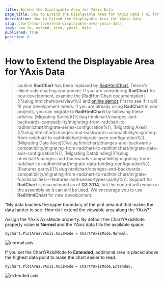 ```yaml
---
title: Extend the Displayable Area for YAxis Data
page_title: How to Extend the Displayable Area for YAxis Data | UI for ASP.NET AJAX Documentation
description: How to Extend the Displayable Area for YAxis Data
slug: chart/how-to/extend-displayable-area-yaxis-data
tags: how to, extend, area, yaxis, data
published: True
position: 0
---
```


# How to Extend the Displayable Area for YAxis Data

>caution  **RadChart** has been replaced by [RadHtmlChart](https://www.telerik.com/products/aspnet-ajax/html-chart.aspx), Telerik's client-side charting component. If you are considering **RadChart** for new development, examine the [RadHtmlChart documentation]({%slug htmlchart/overview%}) and [online demos](https://demos.telerik.com/aspnet-ajax/htmlchart/examples/overview/defaultcs.aspx) first to see if it will fit your development needs. If you are already using **RadChart** in your projects, you can migrate to **RadHtmlChart** by following these articles: [Migrating Series]({%slug htmlchart/changes-and-backwards-compatibility/migrating-from-radchart-to-radhtmlchart/migrate-series-configuration%}), [Migrating Axes]({%slug htmlchart/changes-and-backwards-compatibility/migrating-from-radchart-to-radhtmlchart/migrate-axes-configuration%}), [Migrating Date Axes]({%slug htmlchart/changes-and-backwards-compatibility/migrating-from-radchart-to-radhtmlchart/migrate-date-axis-configuration%}), [Migrating Databinding]({%slug htmlchart/changes-and-backwards-compatibility/migrating-from-radchart-to-radhtmlchart/migrate-data-binding-configuration%}), [Features parity]({%slug htmlchart/changes-and-backwards-compatibility/migrating-from-radchart-to-radhtmlchart/migrate-functionalities---features-and-series-types-parity%}). Support for **RadChart** is discontinued as of **Q3 2014**, but the control will remain in the assembly so it can still be used. We encourage you to use **RadHtmlChart** for new development.

"My data touches the upper boundary of the plot area but that makes the data harder to see. How do I extend the viewable area along the YAxis?"

Assign the YAxis AxisMode property. By default the ChartYAxisMode property value is **Normal** and the YAxis data fills the available space.

`myChart.PlotArea.YAxis.AxisMode = ChartYAxisMode.Normal;`

![normal axis](images/radchart-howto003.png)

If you set the ChartYAxisMode to **Extended**, additional area is placed above the highest data point to make the chart easier to read.

`myChart.PlotArea.YAxis.AxisMode = ChartYAxisMode.Extended;`

![extended axis](images/radchart-howto002.png)
